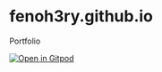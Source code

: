 # fenoh3ry.github.io
Portfolio

[![Open in Gitpod](https://gitpod.io/button/open-in-gitpod.svg)](https://gitpod.io/#https://github.com/fenoh3ry/fenoh3ry.github.io)

